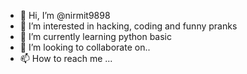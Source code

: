 - 👋 Hi, I’m @nirmit9898
- 👀 I’m interested in hacking,  coding and funny pranks 
- 🌱 I’m currently learning python basic 
- 💞️ I’m looking to collaborate on..
- 📫 How to reach me ...

<!---
Johnson98998/Johnson98998 is a ✨ special ✨ repository because its `README.md` (this file) appears on your GitHub profile.
You can click the Preview link to take a look at your changes.
--->
